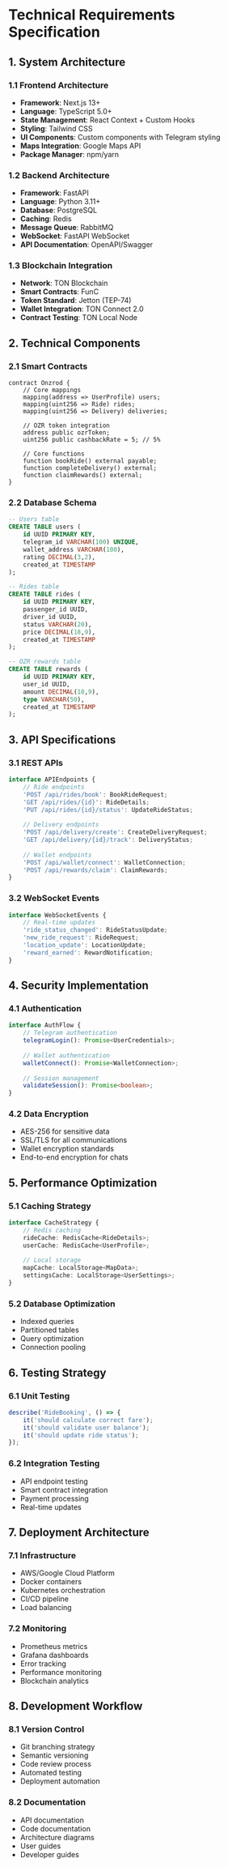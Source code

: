 # Technical Requirements Specification

## 1. System Architecture

### 1.1 Frontend Architecture
- **Framework**: Next.js 13+
- **Language**: TypeScript 5.0+
- **State Management**: React Context + Custom Hooks
- **Styling**: Tailwind CSS
- **UI Components**: Custom components with Telegram styling
- **Maps Integration**: Google Maps API
- **Package Manager**: npm/yarn

### 1.2 Backend Architecture
- **Framework**: FastAPI
- **Language**: Python 3.11+
- **Database**: PostgreSQL
- **Caching**: Redis
- **Message Queue**: RabbitMQ
- **WebSocket**: FastAPI WebSocket
- **API Documentation**: OpenAPI/Swagger

### 1.3 Blockchain Integration
- **Network**: TON Blockchain
- **Smart Contracts**: FunC
- **Token Standard**: Jetton (TEP-74)
- **Wallet Integration**: TON Connect 2.0
- **Contract Testing**: TON Local Node

## 2. Technical Components

### 2.1 Smart Contracts
```func
contract Onzrod {
    // Core mappings
    mapping(address => UserProfile) users;
    mapping(uint256 => Ride) rides;
    mapping(uint256 => Delivery) deliveries;
    
    // OZR token integration
    address public ozrToken;
    uint256 public cashbackRate = 5; // 5%
    
    // Core functions
    function bookRide() external payable;
    function completeDelivery() external;
    function claimRewards() external;
}
```

### 2.2 Database Schema
```sql
-- Users table
CREATE TABLE users (
    id UUID PRIMARY KEY,
    telegram_id VARCHAR(100) UNIQUE,
    wallet_address VARCHAR(100),
    rating DECIMAL(3,2),
    created_at TIMESTAMP
);

-- Rides table
CREATE TABLE rides (
    id UUID PRIMARY KEY,
    passenger_id UUID,
    driver_id UUID,
    status VARCHAR(20),
    price DECIMAL(18,9),
    created_at TIMESTAMP
);

-- OZR rewards table
CREATE TABLE rewards (
    id UUID PRIMARY KEY,
    user_id UUID,
    amount DECIMAL(18,9),
    type VARCHAR(50),
    created_at TIMESTAMP
);
```

## 3. API Specifications

### 3.1 REST APIs
```typescript
interface APIEndpoints {
    // Ride endpoints
    'POST /api/rides/book': BookRideRequest;
    'GET /api/rides/{id}': RideDetails;
    'PUT /api/rides/{id}/status': UpdateRideStatus;
    
    // Delivery endpoints
    'POST /api/delivery/create': CreateDeliveryRequest;
    'GET /api/delivery/{id}/track': DeliveryStatus;
    
    // Wallet endpoints
    'POST /api/wallet/connect': WalletConnection;
    'POST /api/rewards/claim': ClaimRewards;
}
```

### 3.2 WebSocket Events
```typescript
interface WebSocketEvents {
    // Real-time updates
    'ride_status_changed': RideStatusUpdate;
    'new_ride_request': RideRequest;
    'location_update': LocationUpdate;
    'reward_earned': RewardNotification;
}
```

## 4. Security Implementation

### 4.1 Authentication
```typescript
interface AuthFlow {
    // Telegram authentication
    telegramLogin(): Promise<UserCredentials>;
    
    // Wallet authentication
    walletConnect(): Promise<WalletConnection>;
    
    // Session management
    validateSession(): Promise<boolean>;
}
```

### 4.2 Data Encryption
- AES-256 for sensitive data
- SSL/TLS for all communications
- Wallet encryption standards
- End-to-end encryption for chats

## 5. Performance Optimization

### 5.1 Caching Strategy
```typescript
interface CacheStrategy {
    // Redis caching
    rideCache: RedisCache<RideDetails>;
    userCache: RedisCache<UserProfile>;
    
    // Local storage
    mapCache: LocalStorage<MapData>;
    settingsCache: LocalStorage<UserSettings>;
}
```

### 5.2 Database Optimization
- Indexed queries
- Partitioned tables
- Query optimization
- Connection pooling

## 6. Testing Strategy

### 6.1 Unit Testing
```typescript
describe('RideBooking', () => {
    it('should calculate correct fare');
    it('should validate user balance');
    it('should update ride status');
});
```

### 6.2 Integration Testing
- API endpoint testing
- Smart contract integration
- Payment processing
- Real-time updates

## 7. Deployment Architecture

### 7.1 Infrastructure
- AWS/Google Cloud Platform
- Docker containers
- Kubernetes orchestration
- CI/CD pipeline
- Load balancing

### 7.2 Monitoring
- Prometheus metrics
- Grafana dashboards
- Error tracking
- Performance monitoring
- Blockchain analytics

## 8. Development Workflow

### 8.1 Version Control
- Git branching strategy
- Semantic versioning
- Code review process
- Automated testing
- Deployment automation

### 8.2 Documentation
- API documentation
- Code documentation
- Architecture diagrams
- User guides
- Developer guides
